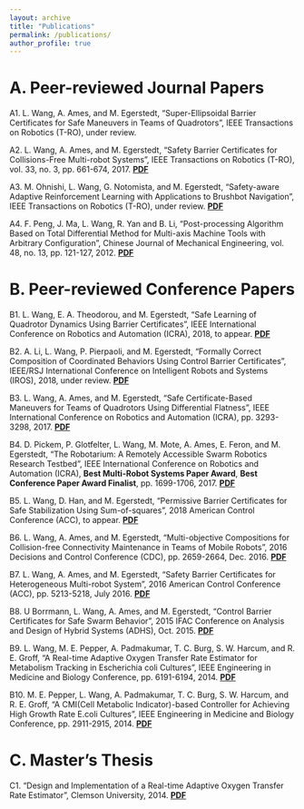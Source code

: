 ```yaml
---
layout: archive
title: "Publications"
permalink: /publications/
author_profile: true
---
```

A. Peer-reviewed Journal Papers
======
A1. L. Wang, A. Ames, and M. Egerstedt, “Super-Ellipsoidal Barrier Certificates for Safe Maneuvers in Teams of Quadrotors”, IEEE Transactions on Robotics (T-RO), under review.

A2. L. Wang, A. Ames, and M. Egerstedt, “Safety Barrier Certificates for Collisions-Free Multi-robot Systems”, IEEE Transactions on Robotics (T-RO), vol. 33, no. 3, pp. 661-674, 2017. [<b>PDF</b>](http://liwanggt.github.io/files/A2_Safe_Swarm.pdf)

A3. M. Ohnishi, L. Wang, G. Notomista, and M. Egerstedt, “Safety-aware Adaptive Reinforcement Learning with Applications to Brushbot Navigation”, IEEE Transactions on Robotics (T-RO), under review. [<b>PDF</b>](http://liwanggt.github.io/files/Safety_Aware_Adaptive_RL.pdf)


A4. F. Peng, J. Ma, L. Wang, R. Yan and B. Li, “Post-processing Algorithm Based on Total Differential Method for Multi-axis Machine Tools with Arbitrary Configuration”, Chinese Journal of Mechanical Engineering, vol. 48, no. 13, pp. 121-127, 2012. [<b>PDF</b>](http://liwanggt.github.io/files/A3_Multi_axis_Machine.pdf)

B. Peer-reviewed Conference Papers
======
B1. L. Wang, E. A. Theodorou, and M. Egerstedt, “Safe Learning of Quadrotor Dynamics Using Barrier Certificates”, IEEE International Conference on Robotics and Automation (ICRA), 2018, to appear. [<b>PDF</b>](http://liwanggt.github.io/files/B1_Safe_learning.pdf)

B2. A. Li, L. Wang, P. Pierpaoli, and M. Egerstedt, “Formally Correct Composition of Coordinated Behaviors Using Control Barrier Certificates”, IEEE/RSJ International Conference on Intelligent Robots and Systems (IROS), 2018, under review. [<b>PDF</b>](http://liwanggt.github.io/files/B1_Safe_learning.pdf)

B3. L. Wang, A. Ames, and M. Egerstedt, “Safe Certificate-Based Maneuvers for Teams of Quadrotors Using Differential Flatness”, IEEE International Conference on Robotics and Automation (ICRA), pp. 3293-3298, 2017. [<b>PDF</b>](http://liwanggt.github.io/files/B2_Quads_barrier.pdf)

B4. D. Pickem, P. Glotfelter, L. Wang, M. Mote, A. Ames, E. Feron, and M. Egerstedt, “The Robotarium: A Remotely Accessible Swarm Robotics Research Testbed”, IEEE International Conference on Robotics and Automation (ICRA), <b> Best Multi-Robot Systems Paper Award</b>, <b> Best Conference Paper Award Finalist</b>, pp. 1699-1706, 2017. [<b>PDF</b>](http://liwanggt.github.io/files/B3_Robotarium.pdf)

B5. L. Wang, D. Han, and M. Egerstedt, “Permissive Barrier Certificates for Safe Stabilization Using Sum-of-squares”, 2018 American Control Conference (ACC), to appear. [<b>PDF</b>](http://liwanggt.github.io/files/B4_SOS.pdf)


B6. L. Wang, A. Ames, and M. Egerstedt, “Multi-objective Compositions for Collision-free Connectivity Maintenance in Teams of Mobile Robots”, 2016 Decisions and Control Conference (CDC), pp. 2659-2664, Dec. 2016. [<b>PDF</b>](http://liwanggt.github.io/files/B5_Composable_Barrier.pdf)

B7. L. Wang, A. Ames, and M. Egerstedt, “Safety Barrier Certificates for Heterogeneous Multi-robot System”, 2016 American Control Conference (ACC), pp. 5213-5218, July 2016. [<b>PDF</b>](http://liwanggt.github.io/files/B6_Hetero_barrier.pdf)

B8. U Borrmann, L. Wang, A. Ames, and M. Egerstedt, “Control Barrier Certificates for Safe Swarm Behavior”, 2015 IFAC Conference on Analysis and Design of Hybrid Systems (ADHS), Oct. 2015. [<b>PDF</b>](http://liwanggt.github.io/files/B7_Swarm_barrier.pdf)

B9. L. Wang, M. E. Pepper, A. Padmakumar, T. C. Burg, S. W. Harcum, and R. E. Groff, “A Real-time Adaptive Oxygen Transfer Rate Estimator for Metabolism Tracking in Escherichia coli Cultures”, IEEE Engineering in Medicine and Biology Conference, pp. 6191-6194, 2014. [<b>PDF</b>](http://liwanggt.github.io/files/B8_Adaptive.pdf) 

B10. M. E. Pepper, L. Wang, A. Padmakumar, T. C. Burg, S. W. Harcum, and R. E. Groff, “A CMI(Cell Metabolic
Indicator)-based Controller for Achieving High Growth Rate E.coli Cultures”, IEEE Engineering in Medicine and Biology Conference, pp. 2911-2915, 2014. [<b>PDF</b>](http://liwanggt.github.io/files/B9_Bioreactor.pdf)

C. Master’s Thesis
======
C1. “Design and Implementation of a Real-time Adaptive Oxygen Transfer Rate Estimator”, Clemson University, 2014. [<b>PDF</b>](http://liwanggt.github.io/files/C1_Adaptive_Estimator.pdf)
